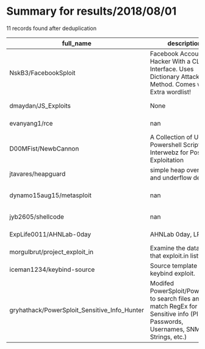 
# Summary for results/2018/08/01
    
11 records found after deduplication

| full_name | description | html_url | matched_list | matched_count | pushed_at | size | stargazers_count | language | forks_count | vul_ids |
|----------------------------------------------|---------------------------------------------------------------------------------------------------------------------------------------|-----------------------------------------------------------------|----------------------------------|-----------------|---------------------------|--------|--------------------|------------|---------------|-----------|
| NskB3/FacebookSploit | Facebook Account Hacker With a CLI Interface. Uses Dictionary Attack Method. Comes with Extra wordlist! | https://github.com/NskB3/FacebookSploit | ['sploit'] | 1 | 2018-08-01 20:54:53+00:00 | 7 | 5 | Python | 1 | [] |
| dmaydan/JS_Exploits | None | https://github.com/dmaydan/JS_Exploits | ['exploit'] | 1 | 2018-08-01 01:29:27+00:00 | 3 | 0 | JavaScript | 0 | [] |
| evanyang1/rce | nan | https://github.com/evanyang1/rce | ['rce'] | 1 | 2018-08-01 05:52:45+00:00 | 9906 | 0 | JavaScript | 0 | [] |
| D00MFist/NewbCannon | A Collection of Useful Powershell Scripts on Interwebz for Post-Exploitation | https://github.com/D00MFist/NewbCannon | ['exploit'] | 1 | 2018-08-01 13:14:07+00:00 | 3754 | 2 | PowerShell | 1 | [] |
| jtavares/heapguard | simple heap overflow and underflow detector | https://github.com/jtavares/heapguard | ['heap overflow'] | 1 | 2018-08-01 12:33:53+00:00 | 41 | 0 | C | 0 | [] |
| dynamo15aug15/metasploit | nan | https://github.com/dynamo15aug15/metasploit | ['metasploit module OR payload'] | 1 | 2018-08-01 04:49:16+00:00 | 0 | 0 | nan | 0 | [] |
| jyb2605/shellcode | nan | https://github.com/jyb2605/shellcode | ['shellcode'] | 1 | 2018-08-01 08:50:20+00:00 | 0 | 0 | Assembly | 0 | [] |
| ExpLife0011/AHNLab-0day | AHNLab 0day, LPE | https://github.com/ExpLife0011/AHNLab-0day | ['0day'] | 1 | 2018-08-01 04:17:03+00:00 | 42 | 1 | C++ | 10 | [] |
| morgulbrut/project_exploit_in | Examine the data from that exploit.in listt | https://github.com/morgulbrut/project_exploit_in | ['exploit'] | 1 | 2018-08-01 15:21:35+00:00 | 2 | 0 | | 0 | [] |
| iceman1234/keybind-source | Source template for a keybind exploit. | https://github.com/iceman1234/keybind-source | ['exploit'] | 1 | 2018-08-01 16:48:59+00:00 | 8 | 0 | C++ | 0 | [] |
| gryhathack/PowerSploit_Sensitive_Info_Hunter | Modifed PowerSploit/PowerView to search files and match RegEx for Sensitive info (PII, PCI, Passwords, Usernames, SNMP Strings, etc.) | https://github.com/gryhathack/PowerSploit_Sensitive_Info_Hunter | ['sploit'] | 1 | 2018-08-01 19:58:52+00:00 | 100 | 14 | PowerShell | 6 | [] |
